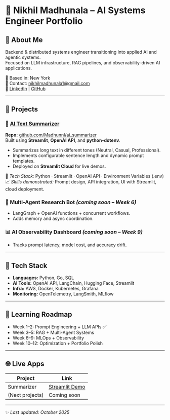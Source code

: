 
# 🧠 Nikhil Madhunala – AI Systems Engineer Portfolio

## 👋 About Me
Backend & distributed systems engineer transitioning into applied AI and agentic systems.  
Focused on LLM infrastructure, RAG pipelines, and observability-driven AI applications.

📍 Based in: New York  
📧 Contact: nikhilmadhunala1@gmail.com  
💼 [LinkedIn](https://linkedin.com/in/nikhilmadhunala) | [GitHub](https://github.com/nikhilmadhunala)

---

## 🚀 Projects

### 🧩 [AI Text Summarizer](https://madhunnl-ai-summarizer.streamlit.app)
**Repo:** [github.com/Madhunnl/ai_summarizer](https://github.com/Madhunnl/ai_summarizer)  
Built using **Streamlit**, **OpenAI API**, and **python-dotenv**.  

- Summarizes long text in different tones (Neutral, Casual, Professional).  
- Implements configurable sentence length and dynamic prompt templates.  
- Deployed on **Streamlit Cloud** for live demos.  

🧠 *Tech Stack:* Python · Streamlit · OpenAI API · Environment Variables (.env)  
📈 *Skills demonstrated:* Prompt design, API integration, UI with Streamlit, cloud deployment.


### 🤖 Multi-Agent Research Bot *(coming soon – Week 6)*
- LangGraph + OpenAI functions + concurrent workflows.
- Adds memory and async coordination.

### 📊 AI Observability Dashboard *(coming soon – Week 9)*
- Tracks prompt latency, model cost, and accuracy drift.

---

## 🧱 Tech Stack
- **Languages:** Python, Go, SQL  
- **AI Tools:** OpenAI API, LangChain, Hugging Face, Streamlit  
- **Infra:** AWS, Docker, Kubernetes, Grafana  
- **Monitoring:** OpenTelemetry, LangSmith, MLflow  

---

## 🧩 Learning Roadmap
- Week 1–2: Prompt Engineering + LLM APIs ✅  
- Week 3–5: RAG + Multi-Agent Systems  
- Week 6–9: MLOps + Observability  
- Week 10–12: Optimization + Portfolio Polish

---

## 🌐 Live Apps
| Project | Link |
|----------|------|
| Summarizer | [Streamlit Demo](https://share.streamlit.io/<your_app>) |
| (Next projects) | Coming soon |

---

✨ *Last updated: October 2025*
